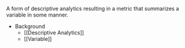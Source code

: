 A form of descriptive analytics resulting in a metric that summarizes a variable in some manner.

* Background
	* [[Descriptive Analytics]]
	* [[Variable]]